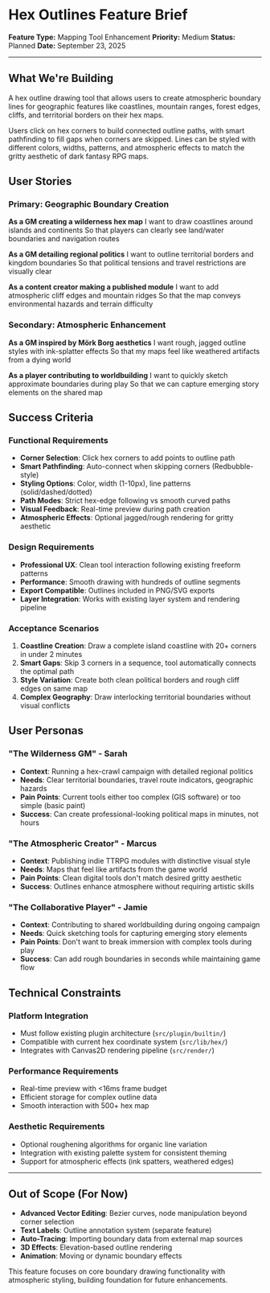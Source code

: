 # Hex Outlines Feature Brief

**Feature Type:** Mapping Tool Enhancement
**Priority:** Medium
**Status:** Planned
**Date:** September 23, 2025

---

## What We're Building

A hex outline drawing tool that allows users to create atmospheric boundary lines for geographic features like coastlines, mountain ranges, forest edges, cliffs, and territorial borders on their hex maps.

Users click on hex corners to build connected outline paths, with smart pathfinding to fill gaps when corners are skipped. Lines can be styled with different colors, widths, patterns, and atmospheric effects to match the gritty aesthetic of dark fantasy RPG maps.

## User Stories

### Primary: Geographic Boundary Creation

**As a GM creating a wilderness hex map**
I want to draw coastlines around islands and continents
So that players can clearly see land/water boundaries and navigation routes

**As a GM detailing regional politics**
I want to outline territorial borders and kingdom boundaries
So that political tensions and travel restrictions are visually clear

**As a content creator making a published module**
I want to add atmospheric cliff edges and mountain ridges
So that the map conveys environmental hazards and terrain difficulty

### Secondary: Atmospheric Enhancement

**As a GM inspired by Mörk Borg aesthetics**
I want rough, jagged outline styles with ink-splatter effects
So that my maps feel like weathered artifacts from a dying world

**As a player contributing to worldbuilding**
I want to quickly sketch approximate boundaries during play
So that we can capture emerging story elements on the shared map

## Success Criteria

### Functional Requirements

- **Corner Selection**: Click hex corners to add points to outline path
- **Smart Pathfinding**: Auto-connect when skipping corners (Redbubble-style)
- **Styling Options**: Color, width (1-10px), line patterns (solid/dashed/dotted)
- **Path Modes**: Strict hex-edge following vs smooth curved paths
- **Visual Feedback**: Real-time preview during path creation
- **Atmospheric Effects**: Optional jagged/rough rendering for gritty aesthetic

### Design Requirements

- **Professional UX**: Clean tool interaction following existing freeform patterns
- **Performance**: Smooth drawing with hundreds of outline segments
- **Export Compatible**: Outlines included in PNG/SVG exports
- **Layer Integration**: Works with existing layer system and rendering pipeline

### Acceptance Scenarios

1. **Coastline Creation**: Draw a complete island coastline with 20+ corners in under 2 minutes
2. **Smart Gaps**: Skip 3 corners in a sequence, tool automatically connects the optimal path
3. **Style Variation**: Create both clean political borders and rough cliff edges on same map
4. **Complex Geography**: Draw interlocking territorial boundaries without visual conflicts

## User Personas

### "The Wilderness GM" - Sarah

- **Context**: Running a hex-crawl campaign with detailed regional politics
- **Needs**: Clear territorial boundaries, travel route indicators, geographic hazards
- **Pain Points**: Current tools either too complex (GIS software) or too simple (basic paint)
- **Success**: Can create professional-looking political maps in minutes, not hours

### "The Atmospheric Creator" - Marcus

- **Context**: Publishing indie TTRPG modules with distinctive visual style
- **Needs**: Maps that feel like artifacts from the game world
- **Pain Points**: Clean digital tools don't match desired gritty aesthetic
- **Success**: Outlines enhance atmosphere without requiring artistic skills

### "The Collaborative Player" - Jamie

- **Context**: Contributing to shared worldbuilding during ongoing campaign
- **Needs**: Quick sketching tools for capturing emerging story elements
- **Pain Points**: Don't want to break immersion with complex tools during play
- **Success**: Can add rough boundaries in seconds while maintaining game flow

## Technical Constraints

### Platform Integration

- Must follow existing plugin architecture (`src/plugin/builtin/`)
- Compatible with current hex coordinate system (`src/lib/hex/`)
- Integrates with Canvas2D rendering pipeline (`src/render/`)

### Performance Requirements

- Real-time preview with <16ms frame budget
- Efficient storage for complex outline data
- Smooth interaction with 500+ hex map

### Aesthetic Requirements

- Optional roughening algorithms for organic line variation
- Integration with existing palette system for consistent theming
- Support for atmospheric effects (ink spatters, weathered edges)

---

## Out of Scope (For Now)

- **Advanced Vector Editing**: Bezier curves, node manipulation beyond corner selection
- **Text Labels**: Outline annotation system (separate feature)
- **Auto-Tracing**: Importing boundary data from external map sources
- **3D Effects**: Elevation-based outline rendering
- **Animation**: Moving or dynamic boundary effects

This feature focuses on core boundary drawing functionality with atmospheric styling, building foundation for future enhancements.
